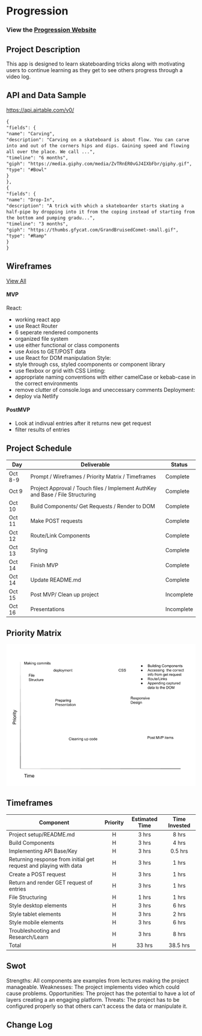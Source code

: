 # Progression

### View the [Progression Website](https://progression.netlify.app/)

## Project Description

This app is designed to learn skateboarding tricks along with motivating users to continue learning as they get to see others progress through a video log.

## API and Data Sample

https://api.airtable.com/v0/

```
{
"fields": {
"name": "Carving",
"description": "Carving on a skateboard is about flow. You can carve into and out of the corners hips and dips. Gaining speed and flowing all over the place. We call ...",
"timeline": "6 months",
"giph": "https://media.giphy.com/media/ZvTRnER0vGJ4IXbFbr/giphy.gif",
"type": "#Bowl"
}
},
{
"fields": {
"name": "Drop-In",
"description": "A trick with which a skateboarder starts skating a half-pipe by dropping into it from the coping instead of starting from the bottom and pumping gradu...",
"timeline": "3 months",
"giph": "https://thumbs.gfycat.com/GrandBruisedComet-small.gif",
"type": "#Ramp"
}
}
```

## Wireframes

[View All](https://github.com/ForkingPaths2040/Progression/blob/main/PNGs/wireframes/preview.md)

#### MVP

React:

- working react app
- use React Router
- 6 seperate rendered components
- organized file system
- use either functional or class components
- use Axios to GET/POST data
- use React for DOM manipulation
  Style:
- style through css, styled coomponents or component library
- use flexbox or grid with CSS
  Linting:
- appropriate naming conventions with either camelCase or kebab-case in the correct environments
- remove clutter of console.logs and uneccessary comments
  Deployment:
- deploy via Netlify

#### PostMVP

- Look at indivual entries after it returns new get request
- filter results of entries

## Project Schedule

| Day     | Deliverable                                                                    | Status     |
| ------- | ------------------------------------------------------------------------------ | ---------- |
| Oct 8-9 | Prompt / Wireframes / Priority Matrix / Timeframes                             | Complete   |
| Oct 9   | Project Approval / Touch files / Implement AuthKey and Base / File Structuring | Complete   |
| Oct 10  | Build Components/ Get Requests / Render to DOM                                 | Complete   |
| Oct 11  | Make POST requests                                                             | Complete   |
| Oct 12  | Route/Link Components                                                          | Complete   |
| Oct 13  | Styling                                                                        | Complete   |
| Oct 14  | Finish MVP                                                                     | Complete   |
| Oct 14  | Update README.md                                                               | Complete   |
| Oct 15  | Post MVP/ Clean up project                                                     | Incomplete |
| Oct 16  | Presentations                                                                  | Incomplete |

## Priority Matrix

![Time and Priority Matrix (1).png](https://github.com/ForkingPaths2040/Progression/blob/main/PNGs/Time%20and%20Priority%20Matrix%20(1).png)

## Timeframes

| Component                                                         | Priority | Estimated Time | Time Invested |
| ----------------------------------------------------------------- | :------: | :------------: | :-----------: |
| Project setup/README.md                                           |    H     |     3 hrs      |     8 hrs     |
| Build Components                                                  |    H     |     3 hrs      |     4 hrs     |
| Implementing API Base/Key                                         |    H     |     3 hrs      |    0.5 hrs    |
| Returning response from initial get request and playing with data |    H     |     3 hrs      |     1 hrs     |
| Create a POST request                                             |    H     |     3 hrs      |     1 hrs     |
| Return and render GET request of entries                          |    H     |     3 hrs      |     1 hrs     |
| File Structuring                                                  |    H     |     1 hrs      |     1 hrs     |
| Style desktop elements                                            |    H     |     3 hrs      |     6 hrs     |
| Style tablet elements                                             |    H     |     3 hrs      |     2 hrs     |
| Style mobile elements                                             |    H     |     3 hrs      |     6 hrs     |
| Troubleshooting and Research/Learn                                |    H     |     3 hrs      |     8 hrs     |
| Total                                                             |    H     |     33 hrs     |   38.5 hrs    |

## Swot

Strengths: All components are examples from lectures making the project manageable.
Weaknesses: The project implements video which could cause problems.
Opportunities: The project has the potential to have a lot of layers creating a an engaging platform.
Threats: The project has to be configured properly so that others can't access the data or manipulate it.

## Change Log
